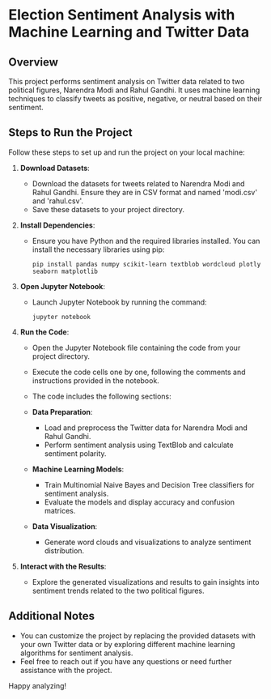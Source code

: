 # Election Sentiment Analysis with Machine Learning and Twitter Data

## Overview

This project performs sentiment analysis on Twitter data related to two political figures, Narendra Modi and Rahul Gandhi. It uses machine learning techniques to classify tweets as positive, negative, or neutral based on their sentiment.

## Steps to Run the Project

Follow these steps to set up and run the project on your local machine:

1. **Download Datasets**:
   - Download the datasets for tweets related to Narendra Modi and Rahul Gandhi. Ensure they are in CSV format and named 'modi.csv' and 'rahul.csv'.
   - Save these datasets to your project directory.

2. **Install Dependencies**:
   - Ensure you have Python and the required libraries installed. You can install the necessary libraries using pip:
     ```
     pip install pandas numpy scikit-learn textblob wordcloud plotly seaborn matplotlib
     ```

3. **Open Jupyter Notebook**:
   - Launch Jupyter Notebook by running the command:
     ```
     jupyter notebook
     ```

4. **Run the Code**:
   - Open the Jupyter Notebook file containing the code from your project directory.
   - Execute the code cells one by one, following the comments and instructions provided in the notebook.
   - The code includes the following sections:

   - **Data Preparation**:
     - Load and preprocess the Twitter data for Narendra Modi and Rahul Gandhi.
     - Perform sentiment analysis using TextBlob and calculate sentiment polarity.

   - **Machine Learning Models**:
     - Train Multinomial Naive Bayes and Decision Tree classifiers for sentiment analysis.
     - Evaluate the models and display accuracy and confusion matrices.

   - **Data Visualization**:
     - Generate word clouds and visualizations to analyze sentiment distribution.

5. **Interact with the Results**:
   - Explore the generated visualizations and results to gain insights into sentiment trends related to the two political figures.

## Additional Notes

- You can customize the project by replacing the provided datasets with your own Twitter data or by exploring different machine learning algorithms for sentiment analysis.
- Feel free to reach out if you have any questions or need further assistance with the project.

Happy analyzing!
